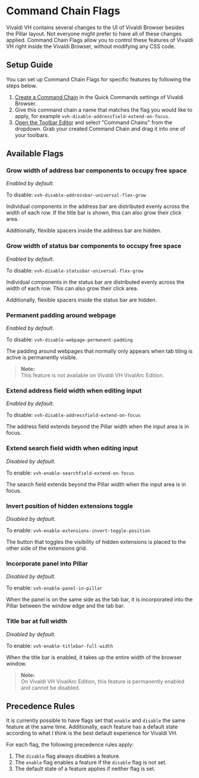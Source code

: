 # Command Chain Flags

Vivaldi VH contains several changes to the UI of Vivaldi Browser besides the Pillar layout. Not everyone might prefer to have all of these changes applied. Command Chain Flags allow you to control these features of Vivaldi VH right inside the Vivaldi Browser, without modifying any CSS code.

## Setup Guide

You can set up Command Chain Flags for specific features by following the steps below.

1. [Create a Command Chain](https://help.vivaldi.com/desktop/shortcuts/command-chains/#Create_a_Command_Chain) in the Quick Commands settings of Vivaldi Browser.
2. Give this command chain a name that matches the flag you would like to apply, for example `vvh-disable-addressfield-extend-on-focus`.
3. [Open the Toolbar Editor](https://help.vivaldi.com/desktop/appearance-customization/edit-toolbars/#Customize_toolbars) and select "Command Chains" from the dropdown. Grab your created Command Chain and drag it into one of your toolbars.

## Available Flags

### Grow width of address bar components to occupy free space

*Enabled by default.*

To disable: `vvh-disable-addressbar-universal-flex-grow`

Individual components in the address bar are distributed evenly across the width of each row. If the title bar is shown, this can also grow their click area.

Additionally, flexible spacers inside the address bar are hidden.

### Grow width of status bar components to occupy free space

*Enabled by default.*

To disable: `vvh-disable-statusbar-universal-flex-grow`

Individual components in the status bar are distributed evenly across the width of each row. This can also grow their click area.

Additionally, flexible spacers inside the status bar are hidden.

### Permanent padding around webpage

*Enabled by default.*

To disable: `vvh-disable-webpage-permanent-padding`

The padding around webpages that normally only appears when tab tiling is active is permanently visible.

> **Note:** \
> This feature is not available on Vivaldi VH VivalArc Edition.

### Extend address field width when editing input

*Enabled by default.*

To disable: `vvh-disable-addressfield-extend-on-focus`

The address field extends beyond the Pillar width when the input area is in focus.

### Extend search field width when editing input

*Disabled by default.*

To enable: `vvh-enable-searchfield-extend-on-focus`

The search field extends beyond the Pillar width when the input area is in focus.

### Invert position of hidden extensions toggle

*Disabled by default.*

To enable: `vvh-enable-extensions-invert-toggle-position`

The button that toggles the visibility of hidden extensions is placed to the other side of the extensions grid.

### Incorporate panel into Pillar

*Disabled by default.*

To enable: `vvh-enable-panel-in-pillar`

When the panel is on the same side as the tab bar, it is incorporated into the Pillar between the window edge and the tab bar.

### Title bar at full width

*Disabled by default.*

To enable: `vvh-enable-titlebar-full-width`

When the title bar is enabled, it takes up the entire width of the browser window.

> **Note:** \
> On Vivaldi VH VivalArc Edition, this feature is permanently enabled and cannot be disabled.

## Precedence Rules

It is currently possible to have flags set that `enable` and `disable` the same feature at the same time. Additionally, each feature has a default state according to what I think is the best default experience for Vivaldi VH.

For each flag, the following precedence rules apply:

1. The `disable` flag always disables a feature.
2. The `enable` flag enables a feature if the `disable` flag is not set.
3. The default state of a feature applies if neither flag is set.
